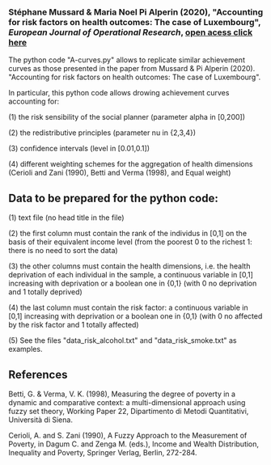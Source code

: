 ### Stéphane Mussard & Maria Noel Pi Alperin (2020), "Accounting for risk factors on health outcomes: The case of Luxembourg", _European Journal of Operational Research_, [open acess click here](https://doi.org/10.1016/j.ejor.2020.09.040)


The python code "A-curves.py" allows to replicate similar achievement curves as those presented in the paper from Mussard & Pi Alperin (2020). "Accounting for risk factors on health outcomes: The case of Luxembourg".

In particular, this python code allows drowing achievement curves accounting for:

(1) the risk sensibility of the social planner (parameter alpha in [0,200])

(2) the redistributive principles (parameter nu in {2,3,4})

(3) confidence intervals (level in [0.01,0.1])

(4) different weighting schemes for the aggregation of health dimensions (Cerioli and Zani (1990), Betti and Verma (1998), and Equal weight)


## Data to be prepared for the python code:

(1) text file (no head title in the file)

(2) the first column must contain the rank of the individus in [0,1] on the basis of their equivalent income level (from the poorest 0 to the richest 1: there is no need to sort the data)

(3) the other columns must contain the health dimensions, i.e. the health deprivation of each individual in the sample, a continuous variable in [0,1] increasing with deprivation or a boolean one in {0,1} (with 0 no deprivation and 1 totally deprived)

(4) the last column must contain the risk factor: a continuous variable in [0,1] increasing with deprivation or a boolean one in {0,1} (with 0 no affected by the risk factor and 1 totally affected)

(5) See the files "data_risk_alcohol.txt" and "data_risk_smoke.txt" as examples.


## References
Betti, G. & Verma, V. K. (1998), Measuring the degree of poverty in a dynamic and comparative context: a multi-dimensional approach using fuzzy set theory, Working Paper 22, Dipartimento di Metodi Quantitativi, Università di Siena.

Cerioli, A. and S. Zani (1990), A Fuzzy Approach to the Measurement of Poverty, in Dagum C. and Zenga M. (eds.), Income and Wealth Distribution, Inequality and Poverty, Springer Verlag, Berlin, 272-284.
